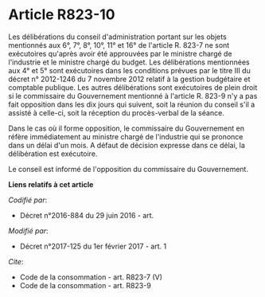 # Article R823-10

Les délibérations du conseil d'administration portant sur les objets mentionnés aux 6°, 7°, 8°, 10°, 11° et 16° de l'article
R. 823-7 ne sont exécutoires qu'après avoir été approuvées par le ministre chargé de l'industrie et le ministre chargé du
budget. Les délibérations mentionnées aux 4° et 5° sont exécutoires dans les conditions prévues par le titre III du décret n°
2012-1246 du 7 novembre 2012 relatif à la gestion budgétaire et comptable publique. Les autres délibérations sont exécutoires
de plein droit si le commissaire du Gouvernement mentionné à l'article R. 823-9 n'y a pas fait opposition dans les dix jours
qui suivent, soit la réunion du conseil s'il a assisté à celle-ci, soit la réception du procès-verbal de la séance. 

Dans le cas où il forme opposition, le commissaire du Gouvernement en réfère immédiatement au ministre chargé de l'industrie
qui se prononce dans un délai d'un mois. A défaut de décision expresse dans ce délai, la délibération est exécutoire.

Le conseil est informé de l'opposition du commissaire du Gouvernement.

**Liens relatifs à cet article**

_Codifié par_:

  - Décret n°2016-884 du 29 juin 2016 - art.

_Modifié par_:

  - Décret n°2017-125 du 1er février 2017 - art. 1

_Cite_:

  - Code de la consommation - art. R823-7 (V)
  - Code de la consommation - art. R823-9
